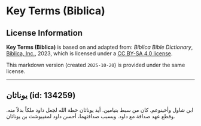 # Key Terms (Biblica)

## License Information

**Key Terms (Biblica)** is based on and adapted from: _Biblica Bible Dictionary_, [Biblica, Inc.](https://www.biblica.com/), 2023, which is licensed under a [CC BY-SA 4.0 license](https://creativecommons.org/licenses/by-sa/4.0/legalcode.en).

This markdown version (created `2025-10-20`) is provided under the same license.



--------------------------------

## يوناثان (id: 134259)

ابن شاول وأخينوعم. كان من سبط بنيامين. أيد يوناثان خطة الله لجعل داود ملكاً بدلاً منه. وقطع عهد صداقة مع داود. وبسبب صداقتهما، أحسن داود لمفيبوشث بن يوناثان.


